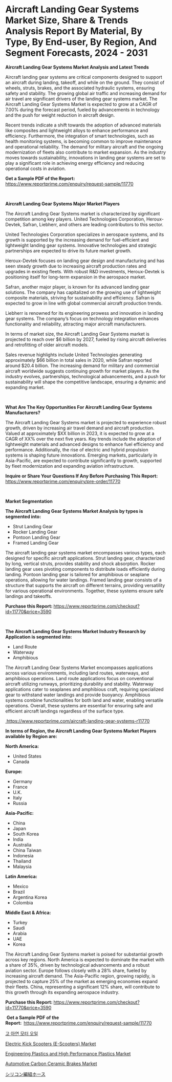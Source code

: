<p><h1>Aircraft Landing Gear Systems Market Size, Share & Trends Analysis Report By Material, By Type, By End-user, By Region, And Segment Forecasts, 2024 - 2031</h1></p><p><strong>Aircraft Landing Gear Systems Market Analysis and Latest Trends</strong></p>
<p><p>Aircraft landing gear systems are critical components designed to support an aircraft during landing, takeoff, and while on the ground. They consist of wheels, struts, brakes, and the associated hydraulic systems, ensuring safety and stability. The growing global air traffic and increasing demand for air travel are significant drivers of the landing gear systems market. The Aircraft Landing Gear Systems Market is expected to grow at a CAGR of 7.00% during the forecast period, fueled by advancements in technology and the push for weight reduction in aircraft design. </p><p>Recent trends indicate a shift towards the adoption of advanced materials like composites and lightweight alloys to enhance performance and efficiency. Furthermore, the integration of smart technologies, such as health monitoring systems, is becoming common to improve maintenance and operational reliability. The demand for military aircraft and the ongoing modernization of fleets also contribute to market expansion. As the industry moves towards sustainability, innovations in landing gear systems are set to play a significant role in achieving energy efficiency and reducing operational costs in aviation.</p></p>
<p><strong>Get a Sample PDF of the Report:&nbsp;</strong> <a href="https://www.reportprime.com/enquiry/request-sample/11770">https://www.reportprime.com/enquiry/request-sample/11770</a></p>
<p>&nbsp;</p>
<p><strong>Aircraft Landing Gear Systems Major Market Players</strong></p>
<p><p>The Aircraft Landing Gear Systems market is characterized by significant competition among key players. United Technologies Corporation, Heroux-Devtek, Safran, Liebherr, and others are leading contributors to this sector. </p><p>United Technologies Corporation specializes in aerospace systems, and its growth is supported by the increasing demand for fuel-efficient and lightweight landing gear systems. Innovative technologies and strategic partnerships are expected to drive its future market growth.</p><p>Heroux-Devtek focuses on landing gear design and manufacturing and has seen steady growth due to increasing aircraft production rates and upgrades in existing fleets. With robust R&D investments, Heroux-Devtek is positioning itself for long-term expansion in the aerospace market.</p><p>Safran, another major player, is known for its advanced landing gear solutions. The company has capitalized on the growing use of lightweight composite materials, striving for sustainability and efficiency. Safran is expected to grow in line with global commercial aircraft production trends.</p><p>Liebherr is renowned for its engineering prowess and innovation in landing gear systems. The company’s focus on technology integration enhances functionality and reliability, attracting major aircraft manufacturers.</p><p>In terms of market size, the Aircraft Landing Gear Systems market is projected to reach over $6 billion by 2027, fueled by rising aircraft deliveries and retrofitting of older aircraft models.</p><p>Sales revenue highlights include United Technologies generating approximately $66 billion in total sales in 2020, while Safran reported around $20.4 billion. The increasing demand for military and commercial aircraft worldwide suggests continuing growth for market players. As the industry evolves, partnerships, technological advancements, and a push for sustainability will shape the competitive landscape, ensuring a dynamic and expanding market.</p></p>
<p>&nbsp;</p>
<p><strong>What Are The Key Opportunities For Aircraft Landing Gear Systems Manufacturers?</strong></p>
<p><p>The Aircraft Landing Gear Systems market is projected to experience robust growth, driven by increasing air travel demand and aircraft production. Valued at approximately $XX billion in 2023, it is expected to grow at a CAGR of XX% over the next five years. Key trends include the adoption of lightweight materials and advanced designs to enhance fuel efficiency and performance. Additionally, the rise of electric and hybrid propulsion systems is shaping future innovations. Emerging markets, particularly in Asia-Pacific, are expected to contribute significantly to growth, supported by fleet modernization and expanding aviation infrastructure.</p></p>
<p><strong>Inquire or Share Your Questions If Any Before Purchasing This Report:</strong> <a href="https://www.reportprime.com/enquiry/pre-order/11770">https://www.reportprime.com/enquiry/pre-order/11770</a></p>
<p>&nbsp;</p>
<p><strong>Market Segmentation</strong></p>
<p><strong>The Aircraft Landing Gear Systems Market Analysis by types is segmented into:</strong></p>
<p><ul><li>Strut Landing Gear</li><li>Rocker Landing Gear</li><li>Pontoon Landing Gear</li><li>Framed Landing Gear</li></ul></p>
<p><p>The aircraft landing gear systems market encompasses various types, each designed for specific aircraft applications. Strut landing gear, characterized by long, vertical struts, provides stability and shock absorption. Rocker landing gear uses pivoting components to distribute loads efficiently during landing. Pontoon landing gear is tailored for amphibious or seaplane operations, allowing for water landings. Framed landing gear consists of a structure that supports the aircraft on different terrains, providing versatility for various operational environments. Together, these systems ensure safe landings and takeoffs.</p></p>
<p><strong>Purchase this Report:&nbsp;</strong><a href="https://www.reportprime.com/checkout?id=11770&price=3590">https://www.reportprime.com/checkout?id=11770&price=3590</a></p>
<p>&nbsp;</p>
<p><strong>The Aircraft Landing Gear Systems Market Industry Research by Application is segmented into:</strong></p>
<p><ul><li>Land Route</li><li>Waterway</li><li>Amphibious</li></ul></p>
<p><p>The Aircraft Landing Gear Systems Market encompasses applications across various environments, including land routes, waterways, and amphibious operations. Land route applications focus on conventional aircraft utilizing runways, prioritizing durability and stability. Waterway applications cater to seaplanes and amphibious craft, requiring specialized gear to withstand water landings and provide buoyancy. Amphibious systems combine functionalities for both land and water, enabling versatile operations. Overall, these systems are essential for ensuring safe and efficient aircraft landings regardless of the surface type.</p></p>
<p><a href="https://www.reportprime.com/aircraft-landing-gear-systems-r11770">&nbsp;https://www.reportprime.com/aircraft-landing-gear-systems-r11770</a></p>
<p><strong>In terms of Region, the Aircraft Landing Gear Systems Market Players available by Region are:</strong></p>
<p>
    <p> <strong> North America: </strong>
        <ul>
            <li>United States</li>
            <li>Canada</li>
        </ul>
        </p> 
    <p> <strong> Europe: </strong>
        <ul>
            <li>Germany</li>
            <li>France</li>
            <li>U.K.</li>
            <li>Italy</li>
            <li>Russia</li>
        </ul>
        </p> 
    <p> <strong> Asia-Pacific: </strong>
        <ul>
            <li>China</li>
            <li>Japan</li>
            <li>South Korea</li>
            <li>India</li>
            <li>Australia</li>
            <li>China Taiwan</li>
            <li>Indonesia</li>
            <li>Thailand</li>
            <li>Malaysia</li>
        </ul>
        </p> 
    <p> <strong> Latin America: </strong>
        <ul>
            <li>Mexico</li>
            <li>Brazil</li>
            <li>Argentina Korea</li>
            <li>Colombia</li>
        </ul>
        </p> 
    <p> <strong> Middle East & Africa: </strong>
        <ul>
            <li>Turkey</li>
            <li>Saudi</li>
            <li>Arabia</li>
            <li>UAE</li>
            <li>Korea</li>
        </ul>
    </p>
    </p>
<p><p>The Aircraft Landing Gear Systems market is poised for substantial growth across key regions. North America is expected to dominate the market with a share of 35%, driven by technological advancements and a robust aviation sector. Europe follows closely with a 28% share, fueled by increasing aircraft demand. The Asia-Pacific region, growing rapidly, is projected to capture 25% of the market as emerging economies expand their fleets. China, representing a significant 12% share, will contribute to this growth through its expanding aerospace industry.</p></p>
<p><strong>Purchase this Report: </strong><a href="https://www.reportprime.com/checkout?id=11770&price=3590">https://www.reportprime.com/checkout?id=11770&price=3590</a></p>
<p>&nbsp;<strong>Get a Sample PDF of the Report:&nbsp;&nbsp;</strong><a href="https://www.reportprime.com/enquiry/request-sample/11770">https://www.reportprime.com/enquiry/request-sample/11770</a></p>
<p><strong></strong></p>
<p><p><a href="https://medium.com/@biancamacdonald87/%EA%B8%80%EB%A1%9C%EB%B2%8C-%EC%8B%9C%EC%9E%A5-%EB%8F%99%ED%96%A5-2024%EB%85%84%EB%B6%80%ED%84%B0-2031%EB%85%84%EA%B9%8C%EC%A7%80%EC%9D%98-%EA%B3%A0%EC%95%84%EC%97%B0-%EB%AA%A8%ED%84%B0-%EC%98%A4%EC%9D%BC-%EC%8B%9C%EC%9E%A5-%EB%8F%99%ED%96%A5-%EB%B0%8F-%EC%84%B1%EC%9E%A5-%EB%B6%84%EC%84%9D-%EC%98%88%EC%B8%A1-5bf24ce78a20">고 아연 모터 오일</a></p><p><a href="https://issuu.com/reportprime-2/docs/electric-kick-scooters-e-scooters-market-size-2030">Electric Kick Scooters (E-Scooters) Market</a></p><p><a href="https://issuu.com/reportprime-2/docs/engineering-plastics-and-high-performance-plastics">Engineering Plastics and High Performance Plastics Market</a></p><p><a href="https://github.com/juniordelafrance/Market-Research-Report-List-4/blob/main/automotive-carbon-ceramic-brakes-market.md">Automotive Carbon Ceramic Brakes Market</a></p><p><a href="https://medium.com/@uyjtuy6/%E3%82%B0%E3%83%AD%E3%83%BC%E3%83%90%E3%83%AB%E3%82%B7%E3%83%AA%E3%82%B3%E3%83%B3%E7%B7%A8%E3%81%BF%E3%83%9B%E3%83%BC%E3%82%B9%E5%B8%82%E5%A0%B4%E3%81%AE%E5%8C%85%E6%8B%AC%E7%9A%84%E5%88%86%E6%9E%90-%E6%88%90%E9%95%B7%E3%83%88%E3%83%AC%E3%83%B3%E3%83%89%E3%81%A8%E5%B8%82%E5%A0%B4%E4%BA%88%E6%B8%AC-2024%E5%B9%B4-2031%E5%B9%B4-b0cb93199633">シリコン編組ホース</a></p></p>